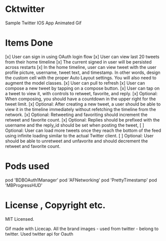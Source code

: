 Cktwitter
=========

Sample Twitter IOS App
Animated Gif 
<img src="" />

<b>Items Done</b>
===========
[x] User can sign in using OAuth login flow
[x] User can view last 20 tweets from their home timeline
[x] The current signed in user will be persisted across restarts
[x] In the home timeline, user can view tweet with the user profile picture, username, tweet text, and timestamp. In other words, design the custom cell with the proper Auto Layout settings. You will also need to augment the model classes.
[x] User can pull to refresh
[x] User can compose a new tweet by tapping on a compose button.
[x] User can tap on a tweet to view it, with controls to retweet, favorite, and reply.
[x] Optional: When composing, you should have a countdown in the upper right for the tweet limit.
[x] Optional: After creating a new tweet, a user should be able to view it in the timeline immediately without refetching the timeline from the network.
[x] Optional: Retweeting and favoriting should increment the retweet and favorite count.
[x] Optional: Replies should be prefixed with the username and the reply_id should be set when posting the tweet,
[ ] Optional: User can load more tweets once they reach the bottom of the feed using infinite loading similar to the actual Twitter client.
[ ] Optional: User should be able to unretweet and unfavorite and should decrement the retweet and favorite count.


<b>Pods used</b>
================
pod 'BDBOAuth1Manager'
pod 'AFNetworking'
pod 'PrettyTimestamp'
pod 'MBProgressHUD'




License , Copyright etc.
========================
MIT Licensed.

Gif made with Licecap.
All the brand images - used from twitter - belong to twitter. 
Used twitter api for Oauth
